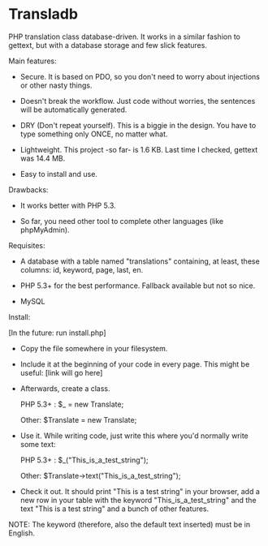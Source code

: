 Transladb
=========

PHP translation class database-driven. It works in a similar fashion to gettext, but with a database storage and few slick features.

Main features:

- Secure. It is based on PDO, so you don't need to worry about injections or other nasty things.

- Doesn't break the workflow. Just code without worries, the sentences will be automatically generated.

- DRY (Don't repeat yourself). This is a biggie in the design. You have to type something only ONCE, no matter what.

- Lightweight. This project -so far- is 1.6 KB. Last time I checked, gettext was 14.4 MB.

- Easy to install and use.


Drawbacks:

- It works better with PHP 5.3.

- So far, you need other tool to complete other languages (like phpMyAdmin).

Requisites:

- A database with a table named "translations" containing, at least, these columns: id, keyword, page, last, en.

- PHP 5.3+ for the best performance. Fallback available but not so nice.

- MySQL

Install:

[In the future: run install.php]

- Copy the file somewhere in your filesystem.

- Include it at the beginning of your code in every page. This might be useful: [link will go here]

- Afterwards, create a class.

  PHP 5.3+ : $_ = new Translate;

  Other: $Translate = new Translate;

- Use it. While writing code, just write this where you'd normally write some text:

  PHP 5.3+ : $_("This_is_a_test_string");

  Other: $Translate->text("This_is_a_test_string");

- Check it out. It should print "This is a test string" in your browser, add a new row in your table with the keyword "This_is_a_test_string" and the text "This is a test string" and a bunch of other features.

NOTE: The keyword (therefore, also the default text inserted) must be in English.